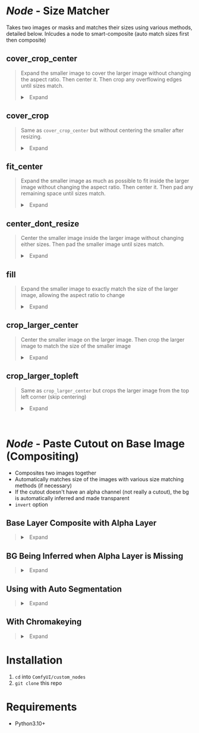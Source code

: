 
# *Node* - Size Matcher

Takes two images or masks and matches their sizes using various methods, detailed below. Inlcudes a node to smart-composite (auto match sizes first then composite)

## cover_crop_center

> Expand the smaller image to cover the larger image without changing the aspect ratio. Then center it. Then crop any overflowing edges until sizes match.
> 
> <details>
> <summary> &nbsp; Expand </summary>
>
> 
> ![alt text](wiki/demo/size-match/cover-crop-center.png)
>
> </details>

## cover_crop

> Same as `cover_crop_center` but without centering the smaller after resizing.
>
> 
> <details>
> <summary>&nbsp; Expand </summary>
>
> 
> ![alt text](wiki/demo/size-match/cover-crop.png)
>
> </details>

## fit_center

> Expand the smaller image as much as possible to fit inside the larger image without changing the aspect ratio. Then center it. Then pad any remaining space until sizes match.
>
> 
> <details>
> <summary>&nbsp; Expand </summary>
>
> 
> ![alt text](https://github.com/christian-byrne/size-match-compositing-nodes/blob/demo-files/wiki/demo/size-match/fit-center.png?raw=true)
>
> </details>

## center_dont_resize

> Center the smaller image inside the larger image without changing either sizes. Then pad the smaller image until sizes match.
>
> 
> <details>
> <summary>&nbsp; Expand </summary>
>
> 
> ![alt text](wiki/demo/size-match/center-dont-resize.png)
>
> </details>

## fill

> Expand the smaller image to exactly match the size of the larger image, allowing the aspect ratio to change
>
> 
> <details>
> <summary>&nbsp; Expand </summary>
>
> 
> ![alt text](wiki/demo/size-match/fill.png)
>
> </details>

## crop_larger_center

> Center the smaller image on the larger image. Then crop the larger image to match the size of the smaller image
>
> 
> <details>
> <summary>&nbsp; Expand </summary>
>
> 
> ![alt text](wiki/demo/size-match/crop-larger-center.png)
>
> </details>

## crop_larger_topleft

> Same as `crop_larger_center` but crops the larger image from the top left corner (skip centering)
> 
> <details>
> <summary>&nbsp; Expand </summary>
>
> 
>
> ![alt text](wiki/demo/size-match/crop-larger-topleft.png)
>
> </details>
>

&nbsp;

# *Node* - Paste Cutout on Base Image (Compositing)

- Composites two images together
- Automatically matches size of the images with various size matching methods (if necessary)
- If the cutout doesn't have an alpha channel (not really a cutout), the bg is automatically inferred and made transparent
- `invert` option



## Base Layer Composite with Alpha Layer

> 
> <details>
> <summary>&nbsp; Expand </summary>
>
> 
> ![paste-cutout](wiki/demo/composite/paste-cutout.png)
>
> </details>


## BG Being Inferred when Alpha Layer is Missing



> 
> <details>
> <summary>&nbsp; Expand </summary>
>
> 
>
> ![inferred-bg](wiki/demo/composite/inferred-bg.png)
> 
>
> </details>

## Using with Auto Segmentation

> 
> <details>
> <summary>&nbsp; Expand </summary>
>
> 
>
> ![with-auto-segmentation](wiki/demo/composite/with-auto-segmentation.png)
>
>
> </details>


## With Chromakeying

> 
> <details>
> <summary>&nbsp; Expand </summary>
>
> 
> 
> ![with-chromakeying](wiki/demo/composite/with-chromakeying.png)
>
>
> </details>


# Installation

1. `cd` into `ComfyUI/custom_nodes`
2. `git clone` this repo

# Requirements

- Python3.10+